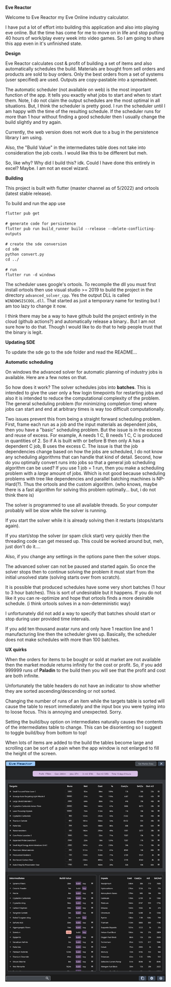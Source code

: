 **Eve Reactor**

Welcome to Eve Reactor my Eve Online industry calculator.

I have put a lot of effort into building this application and also into playing eve online. But the time has come for me to move on in life and stop putting 40 hours of work/play every week into video games. So I am going to share this app even in it's unfinished state.

**Design**

Eve Reactor calculates cost & profit of building a set of items and also automatically schedules the build. Materials are bought from sell orders and products are sold to buy orders. Only the best orders from a set of systems (user specified) are used. Outputs are copy-pastable into a spreadsheet.

The automatic scheduler (not available on web) is the most important function of the app. It tells you exactly what jobs to start and when to start them. Note, I do not claim the output schedules are the most optimal in all situations. But, I think the scheduler is pretty good. I run the scheduler until I am happy with the time of the resulting schedule. If the scheduler runs for more than 1 hour without finding a good scheduler then I usually change the build slightly and try again.

Currently, the web version does not work due to a bug in the persistence library I am using.

Also, the "Build Value" in the intermediates table does not take into consideration the job costs. I would like this to be different but meh.

So, like why? Why did I build this? idk. Could I have done this entirely in excel? Maybe. I am not an excel wizard.

**Building**

This project is built with flutter (master channel as of 5/2022) and ortools (latest stable release).

To build and run the app use
```
flutter pub get

# generate code for persistence
flutter pub run build_runner build --release --delete-conflicting-outputs

# create the sde conversion
cd sde
python convert.py
cd ../

# run
flutter run -d windows
```

The scheduler uses google's ortools. To recompile the dll you must first install ortools then use visual studio >= 2019 to build the project in the directory `advanced_solver_cpp`. Yes the output DLL is called `WINDOWSISCOOL.dll`. That started as just a temporary name for testing but I am too lazy to change it now.

I think there may be a way to have github build the project entirely in the cloud (github actions?) and automatically release a binary.. But I am not sure how to do that. Though I would like to do that to help people trust that the binary is legit.

**Updating SDE**

To update the sde go to the sde folder and read the README...

**Automatic scheduling**

On windows the advanced solver for automatic planning of industry jobs is available.
Here are a few notes on that.

So how does it work? The solver schedules jobs into **batches**. This is intended to give the user only a few login timepoints for restarting jobs and also it is intended to reduce the computational complexity of the problem. The general scheduling problem (for minimizing completion time) where jobs can start and end at arbitrary times is way too difficult computationally.

Two issues prevent this from being a straight forward scheduling problem. First, frame each run as a job and the input materials as dependent jobs, then you have a "basic" scheduling problem. But the issue is in the excess and reuse of excess. For example, A needs 1 C, B needs 1 C, C is produced in quantities of 2. So if A is built with or before B then only A has a dependent C job, B uses the excess C. The issue is that the job dependencies change based on how the jobs are scheduled, I do not know any scheduling algorithms that can handle that kind of detail. Second, how do you optimally convert runs into jobs so that a general job scheduling algorithm can be used? If you use 1 job = 1 run, then you make a scheduling problem with a *large* amount of jobs. Which is not good because scheduling problems with tree like dependencies and parallel batching machines is NP-Hard(?). Thus the ortools and the custom algorithm. (who knows, maybe there is a fast algorithm for solving this problem optimally... but, i do not think there is)

The solver is programmed to use all available threads. So your computer probably will be slow while the solver is running.

If you start the solver while it is already solving then it restarts (stops/starts again).

If you start/stop the solver (or spam click start) very quickly then the threading code can get messed up. This could be worked around but, meh, just don't do it....

Also, if you change any settings in the options pane then the solver stops.

The advanced solver can not be paused and started again. So once the solver stops then to continue solving the problem it must start from the initial unsolved state (solving starts over from scratch).

It is possible that produced schedules have some very short batches (1 hour to 3 hour batches). This is sort of undesirable but it happens. If you do not like it you can re-optimize and hope that ortools finds a more desirable schedule. (i think ortools solves in a non-deterministic way)

I unfortunately did not add a way to specify that batches should start or stop during user provided time intervals.

If you add ten thousand avatar runs and only have 1 reaction line and 1 manufacturing line then the scheduler gives up. Basically, the scheduler does not make schedules with more than 100 batches.

**UX quirks**

When the orders for items to be bought or sold at market are not available then the market module returns infinity for the cost or profit. So, if you add 999999 runs of **Paladin** to the build then you will see that the profit and cost are both infinite.

Unfortunately the table headers do not have an indicator to show whether they are sorted ascending/descending or not sorted.

Changing the number of runs of an item while the targets table is sorted will cause the table to resort immediately and the input box you were typing into to loose focus. This is annoying and unexpected. Sorry.

Setting the build/buy option on intermediates naturally causes the contents of the intermediates table to change. This can be disorienting so I suggest to toggle build/buy from bottom to top!

When lots of items are added to the build the tables become large and scrolling can be sort of a pain when the app window is not enlarged to fill the height of the screen.

![](img.jpg?raw=true)